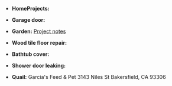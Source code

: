 - **HomeProjects:**

- **Garage door:**

- **Garden:** [Project notes](https://github.com/mattrondel/Gardening-Notes)

- **Wood tile floor repair:**

- **Bathtub cover:**

- **Shower door leaking:**

- **Quail:**
 Garcia's Feed & Pet 3143 Niles St Bakersfield, CA 93306
